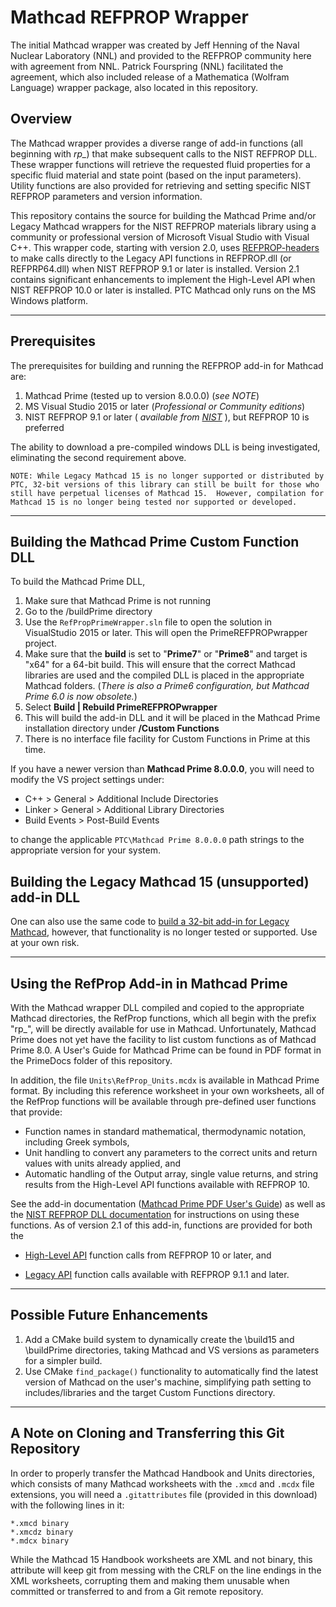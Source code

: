 # Mathcad REFPROP Wrapper

The initial Mathcad wrapper was created by Jeff Henning of the Naval Nuclear Laboratory (NNL) and provided to the REFPROP community here with agreement from NNL.  Patrick Fourspring (NNL) facilitated the agreement, which also included release of a Mathematica (Wolfram Language) wrapper package, also located in this repository.

## Overview

The Mathcad wrapper provides a diverse range of add-in functions (all beginning with *rp_*) that make subsequent calls to the NIST REFPROP DLL.  These wrapper functions will retrieve the requested fluid properties for a specific fluid material and state point (based on the input parameters).  Utility functions are also provided for retrieving and setting specific NIST REFPROP parameters and version information.

This repository contains the source for building the Mathcad Prime and/or Legacy Mathcad wrappers for the NIST REFPROP materials library using a community or professional version of Microsoft Visual Studio with Visual C++.   This wrapper code, starting with version 2.0, uses [REFPROP-headers](https://github.com/CoolProp/REFPROP-headers) to make calls directly to the Legacy API functions in REFPROP.dll (or REFPRP64.dll) when NIST REFPROP 9.1 or later is installed.  Version 2.1 contains significant enhancements to implement the High-Level API when NIST REFPROP 10.0 or later is installed.  PTC Mathcad only runs on the MS Windows platform. 

------

## Prerequisites

The prerequisites for building and running the REFPROP add-in for Mathcad are:  
  
1. Mathcad Prime (tested up to version 8.0.0.0) (_see NOTE_)
2. MS Visual Studio 2015 or later (_Professional or Community editions_)
3. NIST REFPROP 9.1 or later ( _available from [NIST](https://www.nist.gov/srd/refprop)_ ), but REFPROP 10 is preferred  

The ability to download a pre-compiled windows DLL is being investigated, eliminating the second requirement above.

    NOTE: While Legacy Mathcad 15 is no longer supported or distributed by PTC, 32-bit versions of this library can still be built for those who still have perpetual licenses of Mathcad 15.  However, compilation for Mathcad 15 is no longer being tested nor supported or developed.
------

## Building the Mathcad Prime Custom Function DLL

To build the Mathcad Prime DLL,

1. Make sure that Mathcad Prime is not running
2. Go to the /buildPrime directory
3. Use the `RefPropPrimeWrapper.sln` file to open the solution in VisualStudio 2015 or later.  This will open the PrimeREFPROPwrapper project. 
4. Make sure that the **build** is set to "**Prime7**" or "**Prime8**" and target is "x64" for a 64-bit build.  This will ensure that the correct Mathcad libraries are used and the compiled DLL is placed in the appropriate Mathcad folders. (_There is also a Prime6 configuration, but Mathcad Prime 6.0 is now obsolete._)
5. Select **Build | Rebuild PrimeREFPROPwrapper**
6. This will build the add-in DLL and it will be placed in the Mathcad Prime installation directory under **/Custom Functions**
7. There is no interface file facility for Custom Functions in Prime at this time.

If you have a newer version than **Mathcad Prime 8.0.0.0**, you will need to modify the VS project settings under: 
- C++ > General > Additional Include Directories
- Linker > General > Additional Library Directories
- Build Events > Post-Build Events  

to change the applicable `PTC\Mathcad Prime 8.0.0.0` path strings to the appropriate version for your system.

## Building the Legacy Mathcad 15 (unsupported) add-in DLL

One can also use the same code to [build a 32-bit add-in for Legacy Mathcad](BuildLegacyMathcadDLL.md), however, that functionality is no longer tested or supported.  Use at your own risk.

------

## Using the RefProp Add-in in Mathcad Prime

With the Mathcad wrapper DLL compiled and copied to the appropriate Mathcad directories, the RefProp functions, which all begin with the prefix "rp_", will be directly available for use in Mathcad.  Unfortunately, Mathcad Prime does not yet have the facility to list custom functions as of Mathcad Prime 8.0.  A User's Guide for Mathcad Prime can be found in PDF format in the PrimeDocs folder of this repository.
  
In addition, the file `Units\RefProp_Units.mcdx` is available in Mathcad Prime format.  By including this reference worksheet in your own worksheets, all of the RefProp functions will be available through pre-defined user functions that provide:
- Function names in standard mathematical, thermodynamic notation, including Greek symbols,
- Unit handling to convert any parameters to the correct units and return values with units already applied, and
- Automatic handling of the Output array, single value returns, and string results from the High-Level API functions available with REFPROP 10.

See the add-in documentation ([Mathcad Prime PDF User's Guide](./PrimeDocs/PrimeManual.pdf)) as well as the [NIST REFPROP DLL documentation](https://refprop-docs.readthedocs.io/en/latest/DLL/index.html) for instructions on using these functions.  As of version 2.1 of this add-in, functions are provided for both the

* [High-Level API](High-LevelAPI.md) function calls from REFPROP 10 or later, and  

* [Legacy API](LegacyAPI.md) function calls available with REFPROP 9.1.1 and later.

------
## Possible Future Enhancements

1. Add a CMake build system to dynamically create the \build15 and \buildPrime directories, taking Mathcad and VS versions as parameters for a simpler build.
2. Use CMake `find_package()` functionality to automatically find the latest version of Mathcad on the user's machine, simplifying path setting to includes/libraries and the target Custom Functions directory.

------

## A Note on Cloning and Transferring this Git Repository

In order to properly transfer the Mathcad Handbook and Units directories, which consists of many Mathcad worksheets with the `.xmcd` and `.mcdx` file extensions, you will need a `.gitattributes` file (provided in this download) with the following lines in it:  

    *.xmcd binary
    *.xmcdz binary
    *.mdcx binary

While the Mathcad 15 Handbook worksheets are XML and not binary, this attribute will keep git from messing with the CRLF on the line endings in the XML worksheets, corrupting them and making them unusable when committed or transferred to and from a Git remote repository.	

